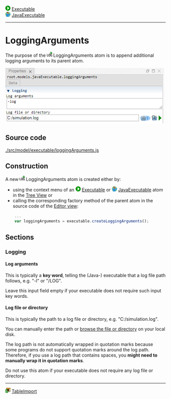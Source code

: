 ![](../../../../icons/run.png) [Executable](./executable.md)<br>
![](../../../../icons/java.png) [JavaExecutable](./javaExecutable.md)

----

# LoggingArguments

The purpose of the ![](../../../../icons/loggingArguments.png) LoggingArguments atom is to append additional logging arguments to its parent atom.


![](../../../images/loggingArguments.png)

## Source code

[./src/model/executable/loggingArguments.js](../../../../src/model/executable/loggingArguments.js)

## Construction
		
A new ![](../../../../icons/loggingArguments.png) LoggingArguments atom is created either by: 

* using the context menu of an ![](../../../../icons/run.png) [Executable](./executable.md) or ![](../../../../icons/java.png) [JavaExecutable](./javaExecutable.md) atom in the [Tree View](../../../views/treeView.md) or
* calling the corresponding factory method of the parent atom in the source code of the [Editor view](../../../views/editorView.md):

```javascript
    ...
    var loggingArguments = executable.createLoggingArguments();	     
```

## Sections

### Logging

#### Log arguments

This is typically a **key word**, telling the (Java-) executable that a log file path follows, e.g. "-l" or "/LOG". 

Leave this input field empty if your executable does not require such input key words. 

#### Log file or directory

This is typically the path to a log file or directory, e.g. "C:/simulation.log".

You can manually enter the path or [browse the file or directory](../../../components/file/fileOrDirectoryPath.md) on your local disk. 

The log path is not automatically wrapped in quotation marks because some programs do not support quotation marks around the log path. Therefore, if you use a log path that contains spaces, you **might need to manually wrap it in quotation marks**. 

Do not use this atom if your executable does not require any log file or directory.   	

----

![](../../../../icons/tableImport.png) [TableImport](../tableImport/tableImport.md)
